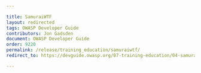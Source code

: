 ```yaml
---

title: SamuraiWTF
layout: redirected
tags: OWASP Developer Guide
contributors: Jon Gadsden
document: OWASP Developer Guide
order: 9220
permalink: /release/training_education/samuraiwtf/
redirect_to: https://devguide.owasp.org/07-training-education/04-samurai-wtf/

---
```

